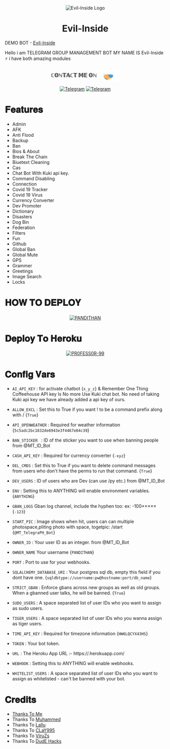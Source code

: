 <p align="center">
  <img src="PANDITHAN/Evil-Inside.jpeg" alt="Evil-Inside Logo">
</p>
<h1 align="center">
  <b>Evil-Inside</b>
</h1>

DEMO BOT - [Evil-Inside](https://telegram.dog/Evil_Inside_robot)
 

Hello i am TELEGRAM GROUP MANAGEMENT BOT MY NAME IS Evil-Inside ⚡ i have both amazing modules

<h3 align="center">ℂ𝕆ℕ𝕋𝔸ℂ𝕋 𝕄𝔼 𝕆ℕ<img align="center" src="https://github.com/PANDITHAN/PANDITHAN/blob/main/assets/Handshake.gif" height="33px" /></h3>
<p align="center">
<a href="https://telegram.dog/PANDITHAN_SIR"><img alt="Telegram" src="https://img.shields.io/badge/𝙿𝚁𝙾𝙵𝙸𝙻𝙴-2CA5E0?style=for-the-badge&logo=telegram&logoColor=white"/></a>
<a href="https://telegram.dog/M_STER_TECH"><img alt="Telegram" src="https://img.shields.io/badge/𝙲𝙷𝙰𝙽𝙽𝙴𝙻-2CA5E0?style=for-the-badge&logo=telegram&logoColor=white"/></a>
</p>



# 𝐅𝐞𝐚𝐭𝐮𝐫𝐞𝐬
* Admin
* AFK
* Anti Flood
* Backup
* Ban
* Bios & About
* Break The Chain
* Biuetext Cleaning
* Cas
* Chat Bot With Kuki api key. 
* Command Disabling
* Connection
* Covid 19 Tracker
* Covid 19 Virus
* Currency Converter
* Dev Promoter
* Dictionary
* Disasters
* Dog Bin
* Federation
* Filters
* Fun
* Github
* Global Ban
* Global Mute
* GPS
* Grammer
* Greetings
* Image Search
* Locks

# 𝐇𝐎𝐖 𝐓𝐎 𝐃𝐄𝐏𝐋𝐎𝐘 
<p align="center">
<a href="https://youtu.be/Bz8AUvN5bSo"><img <a href="https://github.com/PANDITHAN"><img src="https://github.com/PANDITHAN/VEDIO-BUTTON/blob/main/BUTTON/BUTTON_POWERED_BY-M-STER.png" alt="PANDITHAN" border="0" height="40" width="200" align="center" /></a>
</p>


# 𝐃𝐞𝐩𝐥𝐨𝐲 𝐓𝐨 𝐇𝐞𝐫𝐨𝐤𝐮
<p align="center">
<a href="https://dashboard.heroku.com/new?button-url=https%3A%2F%2Fgithub.com%2Flegendx22%2FGRANDROBOT&template=hhttps://github.com/Roninopp/evil-ronin"><img src="https://github.com/PR0FESS0R-99/Buttons/blob/Professor-99/heroku/herokudeploy-01.svg" alt="PR0FESS0R-99" border="0" height="125" width="200" align="center" /></a>
</p>
 
# 𝐂𝐨𝐧𝐟𝐢𝐠 𝐕𝐚𝐫𝐬


- `AI_API_KEY` : for activate chatbot {`x_y_z`} & Remember One Thing Coffeehouse API key Is No more Use Kuki chat bot. No need of taking Kuki api key we have already added a api key of ours. 

- `ALLOW_EXCL` : Set this to True if you want ! to be a command prefix along with / {`True`}

- `API_OPENWEATHER` : Required for weather information {`5c5adc2bc1832de6943e3f4467e84c39`}

- `BAN_STICKER ` : ID of the sticker you want to use when banning people from @MT_ID_Bot

- `CASH_API_KEY` : Required for currency converter {`-xyz`}

- `DEL_CMDS` : Set this to True if you want to delete command messages from users who don't have the perms to run that command. {`True`}

- `DEV_USERS` : ID of users who are Dev (can use /py etc.) from @MT_ID_Bot

- `ENV` : Setting this to ANYTHING will enable environment variables. {`ANYTHING`}

- `GBAN_LOGS` Gban log channel, include the hyphen too: ex: -100××××× {`-123`}

- `START_PIC` : Image shows when hit, users can can multiple photospace,pliting photo with space, togetpic: /start {`@MT_TelegraPH_Bot`}

- `OWNER_ID` : Your user ID as an integer. from @MT_ID_Bot

- `OWNER_NAME` Your username {`PANDITHAN`}

- `PORT` : Port to use for your webhooks.

- `SQLALCHEMY_DATABASE_URI` : Your postgres sql db, empty this field if you dont have one. {`sqldbtype://username:pw@hostname:port/db_name`}

- `STRICT_GBAN` : Enforce gbans across new groups as well as old groups. When a gbanned user talks, he will be banned. {`True`}

- `SUDO_USERS` : A space separated list of user IDs who you want to assign as sudo users.

- `TIGER_USERS` : A space separated list of user IDs who you wanna assign as tiger users.

- `TIME_API_KEY` : Required for timezone information {`HW6LQCYX43HS`}

- `TOKEN` : Your bot token.

- `URL` : The Heroku App URL :- https://<appname>.herokuapp.com/

- `WEBHOOK` : Setting this to ANYTHING will enable webhooks.

- `WHITELIST_USERS` : A space separated list of user IDs who you want to assign as whitelisted - can't be banned with your bot.

# 𝐂𝐫𝐞𝐝𝐢𝐭𝐬
- [Thanks To Me ](https://github.com/PANDITHAN)
- Thanks To [Muhammed](https://github.com/PR0FESS0R-99)
- Thanks To [Lallu](https://github.com/Lallu-lallus) 
- Thanks To [CLaY995](https://github.com/CLaY9950) 
- Thanks To [ViruZs](https://github.com/TGExplore) 
- Thanks To [DudE Hacks](https://t.me/DudEhacks105) 


